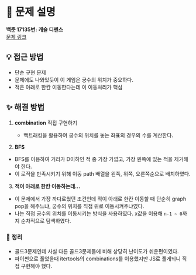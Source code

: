 # 📌 문제 설명

**백준 17135번: 캐슬 디펜스**  
[문제 링크](https://www.acmicpc.net/problem/17135)

## 💡 접근 방법

- 단순 구현 문제
- 문제에도 나와있듯이 이 게임은 궁수의 위치가 중요하다.
- 적은 아래로 한칸 이동한다는데 이 이동처리가 핵심

## ✨ 해결 방법

1. **combination** 직접 구현하기

   - 백트래킹을 활용하여 궁수의 위치를 놓는 좌표의 경우의 수를 계산한다.

2. **BFS**

- BFS를 이용하여 거리가 D이하인 적 중 가장 가깝고, 가장 왼쪽에 있는 적을 제거해야 한다.
- 이 로직을 만족시키기 위해 이동 path 배열을 왼쪽, 위쪽, 오른쪽순으로 배치하였다.

3. **적이 아래로 한칸 이동하는데...**

- 이 문제에서 가장 까다로웠던 조건인데 적이 아래로 한칸 이동할 때 단순히 graph pop을 해주느냐, 궁수의 위치를 직접 위로 이동시켜주냐였다.
- 나는 직접 궁수의 위치를 이동시키는 방식을 사용하였다. x값을 이용해 `n-1 ~ 0`까지 순차적으로 탐색하였다.

### 📌 정리

- 골드3문제인데 사실 다른 골드3문제들에 비해 상당히 난이도가 쉬운편이였다.
- 파이썬으로 풀었을때 itertools의 combinations를 이용했지만 JS로 풀게되니 직접 구현해야 했다.
